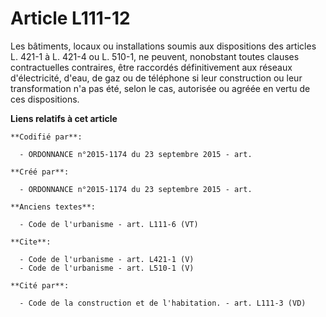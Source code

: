 # Article L111-12

Les bâtiments, locaux ou installations soumis aux dispositions des articles L. 421-1 à L. 421-4 ou L. 510-1, ne peuvent,
nonobstant toutes clauses contractuelles contraires, être raccordés définitivement aux réseaux d'électricité, d'eau, de gaz
ou de téléphone si leur construction ou leur transformation n'a pas été, selon le cas, autorisée ou agréée en vertu de ces
dispositions.

**Liens relatifs à cet article**

	**Codifié par**:

	  - ORDONNANCE n°2015-1174 du 23 septembre 2015 - art.

	**Créé par**:

	  - ORDONNANCE n°2015-1174 du 23 septembre 2015 - art.

	**Anciens textes**:

	  - Code de l'urbanisme - art. L111-6 (VT)

	**Cite**:

	  - Code de l'urbanisme - art. L421-1 (V)
	  - Code de l'urbanisme - art. L510-1 (V)

	**Cité par**:

	  - Code de la construction et de l'habitation. - art. L111-3 (VD)
